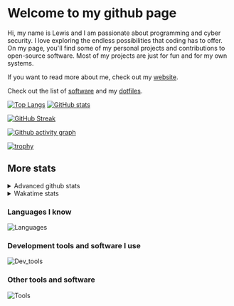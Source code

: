 # Welcome to my github page
Hi, my name is Lewis and I am passionate about programming and cyber security. I love exploring the endless possibilities that coding has to offer. On my page, you'll find some of my personal projects and contributions to open-source software. Most of my projects are just for fun and for my own systems.

If you want to read more about me, check out my [website](https://awesomelewis2007.github.io/).

Check out the list of [software](https://github.com/awesomelewis2007/awesomelewis2007/blob/master/software.md) and my [dotfiles](https://github.com/awesomelewis2007/dotfiles).



[![Top Langs](https://github-readme-stats.vercel.app/api/top-langs/?username=awesomelewis2007&hide=html,css,jupyter%20notebook&langs_count=10&layout=compact&theme=transparent&exclude_repo=GPT-code-repository)](https://github.com/anuraghazra/github-readme-stats) [![GitHub stats](https://github-readme-stats.vercel.app/api?username=awesomelewis2007&show_icons=true&theme=transparent)](https://github.com/anuraghazra/github-readme-stats)

[![GitHub Streak](https://streak-stats.demolab.com?user=Awesomelewis2007&theme=transparent)](https://git.io/streak-stats)

[![Github activity graph](https://github-readme-activity-graph.vercel.app/graph?username=awesomelewis2007&theme=github-compact&area=true)](https://github.com/ashutosh00710/github-readme-activity-graph)

[![trophy](https://github-profile-trophy.vercel.app/?username=awesomelewis2007&theme=darkhub)](https://github.com/ryo-ma/github-profile-trophy)

## More stats
<details close>
<summary>Advanced github stats</summary>
<br>
  
![Metrics](https://raw.githubusercontent.com/awesomelewis2007/awesomelewis2007/master/github-metrics.svg)
  
</details>

<details close>
<summary>Wakatime stats</summary>
<br>

<!--START_SECTION:waka-->

```txt
Markdown            22 mins         ████▒░░░░░░░░░░░░░░░░░░░░   17.15 %
Other               17 mins         ███▒░░░░░░░░░░░░░░░░░░░░░   13.37 %
Python              16 mins         ███░░░░░░░░░░░░░░░░░░░░░░   12.55 %
INI                 14 mins         ██▓░░░░░░░░░░░░░░░░░░░░░░   10.85 %
JavaScript          9 mins          █▓░░░░░░░░░░░░░░░░░░░░░░░   07.23 %
CSV                 7 mins          █▒░░░░░░░░░░░░░░░░░░░░░░░   05.99 %
Bash                7 mins          █▒░░░░░░░░░░░░░░░░░░░░░░░   05.96 %
YAML                7 mins          █▒░░░░░░░░░░░░░░░░░░░░░░░   05.67 %
Docker              6 mins          █▒░░░░░░░░░░░░░░░░░░░░░░░   04.96 %
C++                 5 mins          █░░░░░░░░░░░░░░░░░░░░░░░░   04.13 %
HTML                4 mins          █░░░░░░░░░░░░░░░░░░░░░░░░   03.72 %
Text                2 mins          ▓░░░░░░░░░░░░░░░░░░░░░░░░   02.11 %
C                   2 mins          ▒░░░░░░░░░░░░░░░░░░░░░░░░   01.81 %
Makefile            2 mins          ▒░░░░░░░░░░░░░░░░░░░░░░░░   01.68 %
TSConfig            1 min           ▒░░░░░░░░░░░░░░░░░░░░░░░░   00.95 %
```

<!--END_SECTION:waka-->
</details>

### Languages I know
![Languages](https://skillicons.dev/icons?i=python,cpp,cs,c,javascript,nodejs,dotnet,bash,css,html,rust)
### Development tools and software I use
![Dev_tools](https://skillicons.dev/icons?i=git,docker,github,googlecloud,vscode,visualstudio,raspberrypi,linux,powershell,replit)
### Other tools and software
![Tools](https://skillicons.dev/icons?i=blender,ps,pr,ai,xd,figma)
